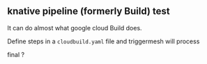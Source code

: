 ## knative pipeline (formerly Build) test

It can do almost what google cloud Build does.

Define steps in a `cloudbuild.yaml` file and triggermesh will process


final ?
